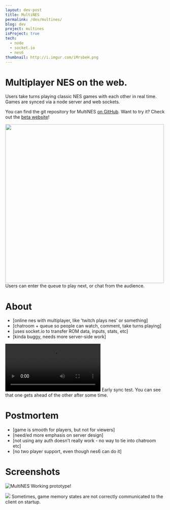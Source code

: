 ```yaml
---
layout: dev-post
title: MultiNES
permalink: /dev/multines/
blog: dev
project: multines
isProject: true
tech:
  - node
  - socket.io
  - nes6
thumbnail: http://i.imgur.com/iMrsbeH.png
---
```


# Multiplayer NES on the web.

Users take turns playing classic NES games with each other in real time. Games are synced via a node server and web sockets.

You can find the git repository for MultiNES [on GitHub](https://github.com/andymikulski/multines). Want to try it? Check out the [beta website](https://multines.neocities.org/)!


<img src="http://i.imgur.com/iMrsbeH.jpg" height="500" />
<span>Users can enter the queue to play next, or chat from the audience.</span>

# About

- [online nes with multiplayer, like 'twitch plays nes' or something]
- [chatroom + queue so people can watch, comment, take turns playing]
- [uses socket.io to transfer ROM data, inputs, stats, etc]
- [kinda buggy, needs more server-side work]

<video src="https://i.imgur.com/OWe3xBX.mp4" loop controls></video>
<span>Early sync test. You can see that one gets ahead of the other after some time.</span>

# Postmortem

- [game is smooth for players, but not for viewers]
- [need/ed more emphasis on server design]
- [not using any auth doesn't really work - no way to tie into chatroom etc]
- [no two player support, even though nes6 can do it]

# Screenshots

![MultiNES](http://i.imgur.com/iMrsbeH.jpg)
<span>Working prototype!</span>

<img src="http://i.imgur.com/WIxBPI1.jpg" />
<span>Sometimes, game memory states are not correctly communicated to the client on startup.</span>
